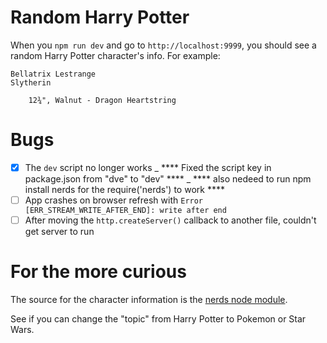 # Random Harry Potter

When you `npm run dev` and go to `http://localhost:9999`, you should see a random Harry Potter character's info. For example:

```
Bellatrix Lestrange
Slytherin

    12¾", Walnut - Dragon Heartstring
```

# Bugs

- [X] The `dev` script no longer works
_   **** Fixed the script key in package.json from "dve" to "dev" ****
_   **** also nedeed to run npm install nerds for the require('nerds') to work ****
- [ ] App crashes on browser refresh with `Error [ERR_STREAM_WRITE_AFTER_END]: write after end`
- [ ] After moving the `http.createServer()` callback to another file, couldn't get server to run

# For the more curious

The source for the character information is the [nerds node module](https://github.com/SkyHacks/nerds).

See if you can change the "topic" from Harry Potter to Pokemon or Star Wars.
